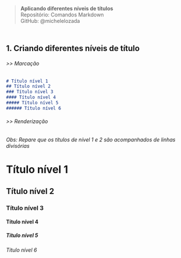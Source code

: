 > **Aplicando diferentes níveis de títulos**      
> Repositório: Comandos Markdown  
> GitHub: @michelelozada
&nbsp;
     
&nbsp;     
**1. Criando diferentes níveis de título**  
---
###### >> Marcação      
```markdown
# Título nível 1    
## Título nível 2    
### Título nível 3    
#### Título nível 4    
##### Título nível 5    
###### Título nível 6
```

###### >> Renderização
*Obs: Repare que os títulos de nível 1 e 2 são acompanhados de linhas divisórias*
# Título nível 1    
## Título nível 2    
### Título nível 3    
#### Título nível 4    
##### Título nível 5    
###### Título nível 6